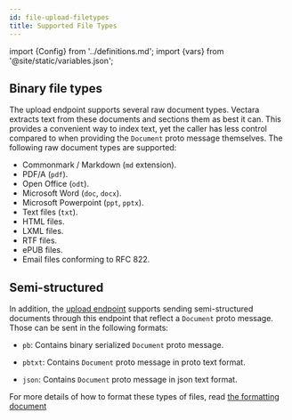 ```yaml
---
id: file-upload-filetypes
title: Supported File Types
---
```


import {Config} from '../definitions.md';
import {vars} from '@site/static/variables.json';

## Binary file types

The upload endpoint supports several raw document types. Vectara extracts text
from these documents and sections them as best it can. This provides a
convenient way to index text, yet the caller has less control compared to when
providing the `Document` proto message themselves. The following raw document
types are supported:

- Commonmark / Markdown (`md` extension).
- PDF/A (`pdf`).
- Open Office (`odt`).
- Microsoft Word (`doc`, `docx`).
- Microsoft Powerpoint (`ppt`, `pptx`).
- Text files (`txt`).
- HTML files.
- LXML files.
- RTF files.
- ePUB files.
- Email files conforming to RFC 822.

## Semi-structured

In addition, the [upload endpoint](/docs/indexing-apis/file-upload) supports
sending semi-structured documents through this endpoint that reflect a
`Document` proto message.  Those can be sent in the following formats:

-  `pb`: Contains binary serialized `Document` proto message.

- `pbtxt`: Contains `Document` proto message in proto text format.

- `json`: Contains `Document` proto message in json text format.

For more details of how to format these types of files, read
[the formatting document](/docs/indexing-apis/format-for-upload)
